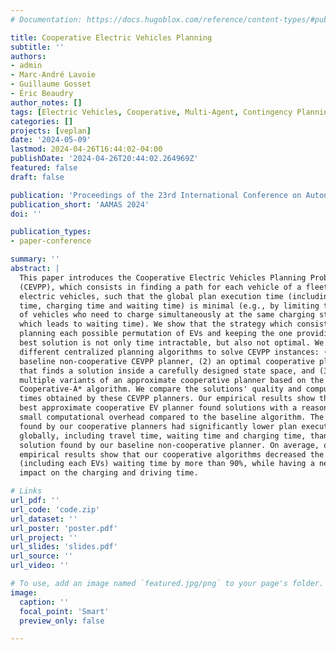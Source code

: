 ```yaml
---
# Documentation: https://docs.hugoblox.com/reference/content-types/#publications

title: Cooperative Electric Vehicles Planning
subtitle: ''
authors:
- admin
- Marc-André Lavoie
- Guillaume Gosset
- Éric Beaudry
author_notes: []
tags: [Electric Vehicles, Cooperative, Multi-Agent, Contingency Planning, Deterministic Planning]
categories: []
projects: [veplan]
date: '2024-05-09'
lastmod: 2024-04-26T16:44:02-04:00
publishDate: '2024-04-26T20:44:02.264969Z'
featured: false
draft: false

publication: 'Proceedings of the 23rd International Conference on Autonomous Agents and Multi-Agent Systems'
publication_short: 'AAMAS 2024'
doi: ''

publication_types:
- paper-conference

summary: ''
abstract: |
  This paper introduces the Cooperative Electric Vehicles Planning Problem
  (CEVPP), which consists in finding a path for each vehicle of a fleet of
  electric vehicles, such that the global plan execution time (including travel
  time, charging time and waiting time) is minimal (e.g., by limiting the number
  of vehicles who need to charge simultaneously at the same charging station,
  which leads to waiting time). We show that the strategy which consists in
  planning each possible permutation of EVs and keeping the one providing the
  best solution is not only time intractable, but also not optimal. We propose
  different centralized planning algorithms to solve CEVPP instances: (1) a
  baseline non-cooperative CEVPP planner, (2) an optimal cooperative planner
  that finds a solution inside a carefully designed state space, and (3)
  multiple variants of an approximate cooperative planner based on the
  Cooperative-A* algorithm. We compare the solutions' quality and computation
  times obtained by these CEVPP planners. Our empirical results show that our
  best approximate cooperative EV planner found solutions with a reasonably
  small computational overhead compared to the baseline algorithm. The solutions
  found by our cooperative planners had significantly lower plan execution time
  globally, including travel time, waiting time and charging time, than the
  solution found by our baseline non-cooperative planner. On average, our
  empirical results show that our cooperative algorithms decreased the global
  (including each EVs) waiting time by more than 90%, while having a negligible
  impact on the charging and driving time.

# Links
url_pdf: ''
url_code: 'code.zip'
url_dataset: ''
url_poster: 'poster.pdf'
url_project: ''
url_slides: 'slides.pdf'
url_source: ''
url_video: ''

# To use, add an image named `featured.jpg/png` to your page's folder.
image:
  caption: ''
  focal_point: 'Smart'
  preview_only: false

---
```

